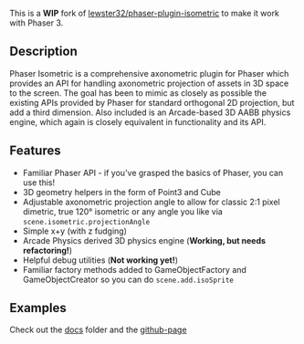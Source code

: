 This is a **WIP** fork of [lewster32/phaser-plugin-isometric](https://github.com/lewster32/phaser-plugin-isometric) to make it work with Phaser 3.

## Description
Phaser Isometric is a comprehensive axonometric plugin for Phaser which provides an API for handling axonometric projection of assets in 3D space to the screen.
The goal has been to mimic as closely as possible the existing APIs provided by Phaser for standard orthogonal 2D projection, but add a third dimension.
Also included is an Arcade-based 3D AABB physics engine, which again is closely equivalent in functionality and its API.

## Features

* Familiar Phaser API - if you've grasped the basics of Phaser, you can use this!
* 3D geometry helpers in the form of Point3 and Cube
* Adjustable axonometric projection angle to allow for classic 2:1 pixel dimetric, true 120° isometric or any angle you like via ```scene.isometric.projectionAngle```
* Simple x+y (with z fudging)
* Arcade Physics derived 3D physics engine (**Working, but needs refactoring!**)
* Helpful debug utilities (**Not working yet!**)
* Familiar factory methods added to GameObjectFactory and GameObjectCreator so you can do ```scene.add.isoSprite```

## Examples
Check out the [docs](https://github.com/sebashwa/phaser3-plugin-isometric/tree/master/docs) folder and the [github-page](https://sebashwa.github.io/phaser3-plugin-isometric/)
